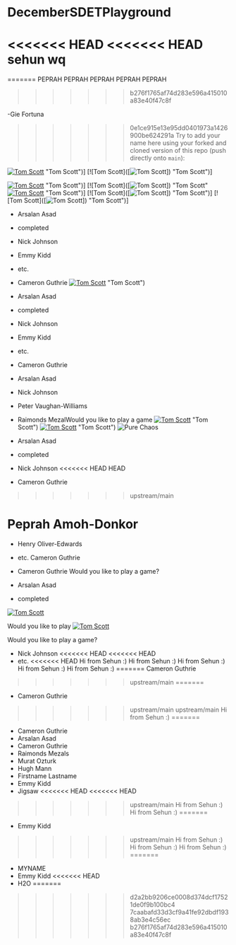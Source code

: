 # DecemberSDETPlayground
<<<<<<< HEAD
<<<<<<< HEAD
sehun
wq
=======
=======
PEPRAH PEPRAH PEPRAH PEPRAH PEPRAH
>>>>>>> b276f1765af74d283e596a415010a83e40f47c8f

-Gie Fortuna
>>>>>>> 0e1ce915e13e95dd0401973a1426900be624291a
Try to add your name here using your forked and cloned version of this repo (push directly onto `main`):

[![Tom Scott](http://i3.ytimg.com/vi/g_EnsU88o6M/hqdefault.jpgg)](https://www.youtube.com/watch?v=g_EnsU88o6M) "Tom Scott")]
[![Tom Scott]([![Tom Scott](http://i3.ytimg.com/vi/g_EnsU88o6M/hqdefault.jpgg)]) "Tom Scott")]


[![Tom Scott](http://i3.ytimg.com/vi/g_EnsU88o6M/hqdefault.jpgg)](https://www.youtube.com/watch?v=g_EnsU88o6M) "Tom Scott")]
[![Tom Scott]([![Tom Scott](http://i3.ytimg.com/vi/g_EnsU88o6M/hqdefault.jpgg)]) "Tom Scott"
[![Tom Scott](http://i3.ytimg.com/vi/g_EnsU88o6M/hqdefault.jpgg)](https://www.youtube.com/watch?v=g_EnsU88o6M) "Tom Scott")]
[![Tom Scott]([![Tom Scott](http://i3.ytimg.com/vi/g_EnsU88o6M/hqdefault.jpgg)]) "Tom Scott")]
[![Tom Scott]([![Tom Scott](https://media.discordapp.net/attachments/328262098713051137/783512551064993833/image0_4.png)]) "Tom Scott")]
- Arsalan Asad
- completed
- Nick Johnson
- Emmy Kidd
- etc.
- Cameron Guthrie
[![Tom Scott](http://i3.ytimg.com/vi/g_EnsU88o6M/hqdefault.jpgg)](https://www.youtube.com/watch?v=g_EnsU88o6M) "Tom Scott")

- Arsalan Asad
- completed
- Nick Johnson
- Emmy Kidd
- etc.
- Cameron Guthrie
- Arsalan Asad
- Nick Johnson
- Peter Vaughan-Williams
- Raimonds MezalWould you like to play a game
[![Tom Scott](http://i3.ytimg.com/vi/g_EnsU88o6M/hqdefault.jpgg)](https://www.youtube.com/watch?v=g_EnsU88o6M) "Tom Scott")
[![Tom Scott](http://i3.ytimg.com/vi/g_EnsU88o6M/hqdefault.jpgg)](https://www.youtube.com/watch?v=g_EnsU88o6M) "Tom Scott")
![Pure Chaos](https://imgur.com/TxHp9NU.png)


- Arsalan Asad
- completed
- Nick Johnson
<<<<<<< HEAD
HEAD
- Cameron Guthrie
>>>>>>> upstream/main





Peprah Amoh-Donkor
=======
- Henry Oliver-Edwards
- etc.
Cameron Guthrie
- Cameron Guthrie
Would you like to play a game? 

- Arsalan Asad
- completed

[![Tom Scott](http://img.youtube.com/vi/g_EnsU88o6M/0.jpg)](http://www.youtube.com/watch?v=g_EnsU88o6M "I'm Here, In This README")

Would you like to play
[![Tom Scott](http://img.youtube.com/vi/g_EnsU88o6M/0.jpg)](http://www.youtube.com/watch?v=g_EnsU88o6M "I'm Here, In This README")

Would you like to play a game?

- Nick Johnson
<<<<<<< HEAD
<<<<<<< HEAD
- etc.
<<<<<<< HEAD
Hi from Sehun :)
Hi from Sehun :)
Hi from Sehun :)
Hi from Sehun :)
Hi from Sehun :)
=======
Cameron Guthrie
>>>>>>> upstream/main
=======
- Cameron Guthrie
>>>>>>> upstream/main
>>>>>>> upstream/main
Hi from Sehun :)
=======
- Cameron Guthrie
- Arsalan Asad
- Cameron Guthrie
- Raimonds Mezals
- Murat Ozturk
- Hugh Mann
- Firstname Lastname
- Emmy Kidd
- Jigsaw
<<<<<<< HEAD
<<<<<<< HEAD
>>>>>>> upstream/main
Hi from Sehun :)
Hi from Sehun :)
=======
- Emmy Kidd
>>>>>>> upstream/main
Hi from Sehun :)
Hi from Sehun :)
Hi from Sehun :)
=======

- MYNAME
- Emmy Kidd
<<<<<<< HEAD
- H2O
=======

>>>>>>> d2a2bb9206ce0008d374dcf17521de0f9b100bc4
>>>>>>> 7caabafd33d3cf9a41fe92dbdf1938ab3e4c56ec
>>>>>>> b276f1765af74d283e596a415010a83e40f47c8f
